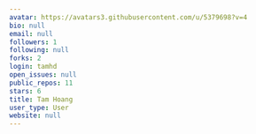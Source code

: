 ```yaml
---
avatar: https://avatars3.githubusercontent.com/u/5379698?v=4
bio: null
email: null
followers: 1
following: null
forks: 2
login: tamhd
open_issues: null
public_repos: 11
stars: 6
title: Tam Hoang
user_type: User
website: null
---
```

